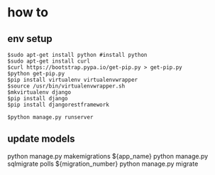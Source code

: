 # how to
## env setup
```shell
$sudo apt-get install python #install python
$sudo apt-get install curl
$curl https://bootstrap.pypa.io/get-pip.py > get-pip.py
$python get-pip.py
$pip install virtualenv virtualenvwrapper
$source /usr/bin/virtualenvwrapper.sh
$mkvirtualenv django
$pip install django
$pip install djangorestframework

$python manage.py runserver
```

## update models
python manage.py makemigrations ${app_name}
python manage.py sqlmigrate polls ${migration_number}
python manage.py migrate
